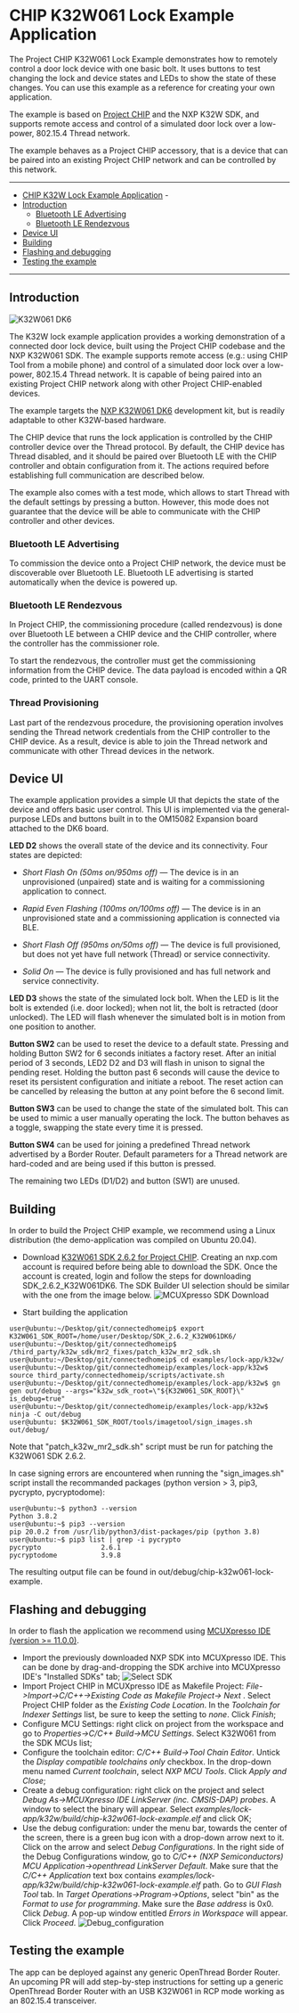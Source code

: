 # CHIP K32W061 Lock Example Application

The Project CHIP K32W061 Lock Example demonstrates how to remotely control a door lock
device with one basic bolt. It uses buttons to test changing the lock and device
states and LEDs to show the state of these changes. You can use this example as
a reference for creating your own application.

The example is based on [Project CHIP](https://github.com/project-chip/connectedhomeip)
and the NXP K32W SDK, and supports remote access and control of a simulated door
lock over a low-power, 802.15.4 Thread network.

The example behaves as a Project CHIP accessory, that is a device that can be paired into
an existing Project CHIP network and can be controlled by this network.

<hr>

-   [CHIP K32W Lock Example Application](#chip-k32w-lock-example-application) -
-   [Introduction](#introduction)
    -   [Bluetooth LE Advertising](#bluetooth-le-advertising)
    -   [Bluetooth LE Rendezvous](#bluetooth-le-rendezvous)
-   [Device UI](#device-ui)
-   [Building](#building)
-   [Flashing and debugging](#flashdebug)
-   [Testing the example](#testing-the-example)

<hr>

<a name="intro"></a>

## Introduction

![K32W061 DK6](../../platform/k32w/doc/images/k32w-dk6.jpg)

The K32W lock example application provides a working demonstration of a
connected door lock device, built using the Project CHIP codebase and
the NXP K32W061 SDK. The example supports remote access (e.g.: using
CHIP Tool from a mobile phone) and control of a simulated door lock over
a low-power, 802.15.4 Thread network. It is capable of being paired into
an existing Project CHIP network along with other Project CHIP-enabled
devices.

The example targets the
[NXP K32W061 DK6](https://www.nxp.com/products/wireless/thread/k32w061-41-high-performance-secure-and-ultra-low-power-mcu-for-zigbeethread-and-bluetooth-le-5-0-with-built-in-nfc-option:K32W061_41)
development kit, but is readily adaptable to other K32W-based hardware.

The CHIP device that runs the lock application is controlled by the CHIP
controller device over the Thread protocol. By default, the CHIP device has
Thread disabled, and it should be paired over Bluetooth LE with the CHIP
controller and obtain configuration from it. The actions required before
establishing full communication are described below.

The example also comes with a test mode, which allows to start Thread with the
default settings by pressing a button. However, this mode does not
guarantee that the device will be able to communicate with the CHIP controller
and other devices.

### Bluetooth LE Advertising
To commission the device onto a Project CHIP network, the device must be
discoverable over Bluetooth LE. Bluetooth LE advertising is started automatically
when the device is powered up.

### Bluetooth LE Rendezvous
In Project CHIP, the commissioning procedure (called rendezvous) is done over
Bluetooth LE between a CHIP device and the CHIP controller, where the controller
has the commissioner role.

To start the rendezvous, the controller must get the commissioning information
from the CHIP device. The data payload is encoded within a QR code, printed to
the UART console.

### Thread Provisioning
Last part of the rendezvous procedure, the provisioning operation involves
sending the Thread network credentials from the CHIP controller to the CHIP
device. As a result, device is able to join the Thread network and communicate
with other Thread devices in the network.

## Device UI

The example application provides a simple UI that depicts the state of the
device and offers basic user control. This UI is implemented via the
general-purpose LEDs and buttons built in to the OM15082 Expansion board
attached to the DK6 board.

**LED D2** shows the overall state of the device and its connectivity. Four
states are depicted:

-   _Short Flash On (50ms on/950ms off)_ &mdash; The device is in an
    unprovisioned (unpaired) state and is waiting for a commissioning
    application to connect.

*   _Rapid Even Flashing (100ms on/100ms off)_ &mdash; The device is in an
    unprovisioned state and a commissioning application is connected via BLE.

-   _Short Flash Off (950ms on/50ms off)_ &mdash; The device is full
    provisioned, but does not yet have full network (Thread) or service
    connectivity.

*   _Solid On_ &mdash; The device is fully provisioned and has full network and
    service connectivity.

**LED D3** shows the state of the simulated lock bolt. When the LED is lit the
bolt is extended (i.e. door locked); when not lit, the bolt is retracted (door
unlocked). The LED will flash whenever the simulated bolt is in motion from one
position to another.

**Button SW2** can be used to reset the device to a default state.
Pressing and holding Button SW2 for 6 seconds initiates a factory reset. After
an initial period of 3 seconds, LED2 D2 and D3 will flash in unison to signal
the pending reset. Holding the button past 6 seconds will cause the device to
reset its persistent configuration and initiate a reboot. The reset action can
be cancelled by releasing the button at any point before the 6 second limit.

**Button SW3** can be used to change the state of the simulated bolt. This can
be used to mimic a user manually operating the lock. The button behaves as a
toggle, swapping the state every time it is pressed.

**Button SW4** can be used for joining a predefined Thread network advertised by
a Border Router. Default parameters for a Thread network are hard-coded and are
being used if this button is pressed.

The remaining two LEDs (D1/D2) and button (SW1) are unused.

<a name="building"></a>

## Building

In order to build the Project CHIP example, we recommend using a Linux distribution (the
demo-application was compiled on Ubuntu 20.04).

-   Download [K32W061 SDK 2.6.2 for Project CHIP](https://mcuxpresso.nxp.com/). Creating
    an nxp.com account is required before being able to download the SDK. Once the
    account is created, login and follow the steps for downloading
    SDK_2.6.2_K32W061DK6. The SDK Builder UI selection should be similar with
    the one from the image below.
    ![MCUXpresso SDK Download](../../platform/k32w/doc/images/mcux-sdk-download.JPG)

-   Start building the application

```
user@ubuntu:~/Desktop/git/connectedhomeip$ export K32W061_SDK_ROOT=/home/user/Desktop/SDK_2.6.2_K32W061DK6/
user@ubuntu:~/Desktop/git/connectedhomeip$ /third_party/k32w_sdk/mr2_fixes/patch_k32w_mr2_sdk.sh
user@ubuntu:~/Desktop/git/connectedhomeip$ cd examples/lock-app/k32w/
user@ubuntu:~/Desktop/git/connectedhomeip/examples/lock-app/k32w$ source third_party/connectedhomeip/scripts/activate.sh
user@ubuntu:~/Desktop/git/connectedhomeip/examples/lock-app/k32w$ gn gen out/debug --args="k32w_sdk_root=\"${K32W061_SDK_ROOT}\" is_debug=true"
user@ubuntu:~/Desktop/git/connectedhomeip/examples/lock-app/k32w$ ninja -C out/debug
user@ubuntu: $K32W061_SDK_ROOT/tools/imagetool/sign_images.sh out/debug/
```

Note that "patch_k32w_mr2_sdk.sh" script must be run for patching
the K32W061 SDK 2.6.2.

In case signing errors are encountered when running the "sign_images.sh" script
install the recommanded packages (python version > 3, pip3, pycrypto, pycryptodome):

```
user@ubuntu:~$ python3 --version
Python 3.8.2
user@ubuntu:~$ pip3 --version
pip 20.0.2 from /usr/lib/python3/dist-packages/pip (python 3.8)
user@ubuntu:~$ pip3 list | grep -i pycrypto
pycrypto               2.6.1
pycryptodome           3.9.8
```

The resulting output file can be found in out/debug/chip-k32w061-lock-example.

<a name="flashdebug"></a>

## Flashing and debugging

In order to flash the application we recommend using
[MCUXpresso IDE (version >= 11.0.0)](https://www.nxp.com/design/software/development-software/mcuxpresso-software-and-tools-/mcuxpresso-integrated-development-environment-ide:MCUXpresso-IDE?tab=Design_Tools_Tab).

-   Import the previously downloaded NXP SDK into MCUXpresso IDE. This can be
    done by drag-and-dropping the SDK archive into MCUXpresso IDE's "Installed
    SDKs" tab; ![Select SDK](../../platform/k32w/doc/images/select-sdk.JPG)
-   Import Project CHIP in MCUXpresso IDE as Makefile Project:
    <i>File->Import->C/C++->Existing Code as Makefile Project-> Next </i>.
    Select Project CHIP folder as the <i>Existing Code Location</i>. In the
    <i>Toolchain for Indexer Settings </i> list, be sure to keep the setting to
    <i>none</i>. Click <i>Finish</i>;
-   Configure MCU Settings: right click on project from the workspace and go to
    <i>Properties->C/C++ Build->MCU Settings</i>. Select K32W061 from the SDK
    MCUs list;
-   Configure the toolchain editor: <i>C/C++ Build->Tool Chain Editor</i>.
    Untick the <i>Display compatible toolchains only</i> checkbox. In the
    drop-down menu named <i>Current toolchain</i>, select <i>NXP MCU Tools</i>.
    Click <i>Apply and Close</i>;
-   Create a debug configuration: right click on the project and select <i>Debug
    As->MCUXpresso IDE LinkServer (inc. CMSIS-DAP) probes</i>. A window to
    select the binary will appear. Select
    <i>examples/lock-app/k32w/build/chip-k32w061-lock-example.elf</i> and click
    OK;
-   Use the debug configuration: under the menu bar, towards the center of the
    screen, there is a green bug icon with a drop-down arrow next to it. Click
    on the arrow and select <i>Debug Configurations</i>. In the right side of
    the Debug Configurations window, go to <i>C/C++ (NXP Semiconductors) MCU
    Application->openthread LinkServer Default</i>. Make sure that the <i>C/C++
    Application</i> text box contains
    <i>examples/lock-app/k32w/build/chip-k32w061-lock-example.elf</i> path. Go
    to <i>GUI Flash Tool</i> tab. In <i>Target Operations->Program->Options</i>,
    select "bin" as the <i>Format to use for programming</i>. Make sure the
    <i>Base address</i> is 0x0. Click <i>Debug</i>. A pop-up window entitled
    <i>Errors in Workspace</i> will appear. Click <i>Proceed</i>.
    ![Debug_configuration](../../platform/k32w/doc/images/debg-conf.JPG)
    
    
## Testing the example

The app can be deployed against any generic OpenThread Border Router. An
upcoming PR will add step-by-step instructions for setting up a generic OpenThread
Border Router with an USB K32W061 in RCP mode working as an 802.15.4 transceiver.
